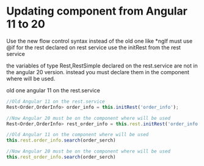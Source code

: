 # Updating component from Angular 11 to 20


Use the new flow control syntax instead of the old one like *ngIf must use @if
for the rest declared on rest service use the initRest from the rest service

the variables of type Rest,RestSimple declared on the rest.service are not in the angular 20 version.
instead you must declare them in the component where will be used.

old one angular 11 on the rest.service

```typescript
//Old Angular 11 on the rest.service
Rest<Order,OrderInfo> order_info = this.initRest('order_info');

//Now Angular 20 must be on the component where will be used
Rest<Order,OrderInfo> rest_order_info = this.rest.initRest('order_info');

//Old Angular 11 on the component where will be used
this.rest.order_info.search(order_serch) 

//Now Angular 20 must be on the component where will be used
this.rest_order_info.search(order_serch)

```


